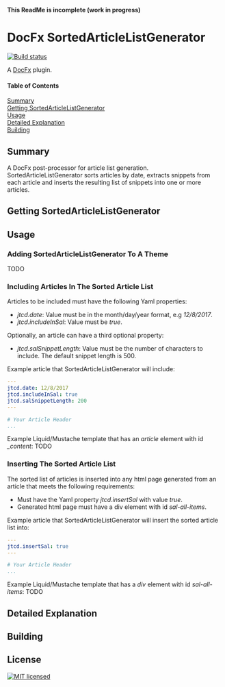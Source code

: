 **This ReadMe is incomplete (work in progress)**  
# DocFx SortedArticleListGenerator
[![Build status](https://ci.appveyor.com/api/projects/status/3gt21k5ah72ae31p?svg=true)](https://ci.appveyor.com/project/JeremyTCD/docfx-plugins-sortedarticlelistgenerator)
<!--- Add test status once badge with logo is available https://github.com/badges/shields/pull/812 --->

A [DocFx](https://dotnet.github.io/docfx/) plugin.

#### Table of Contents  
[Summary](#summary)  
[Getting SortedArticleListGenerator](#getting-sortedarticlelistgenerator)  
[Usage](#usage)  
[Detailed Explanation](#detailed-explanation)  
[Building](#building)  

## Summary
A DocFx post-processor for article list generation. SortedArticleListGenerator sorts articles by date, extracts snippets from each article and inserts the resulting list of snippets into one or more articles.

## Getting SortedArticleListGenerator
<!--todo requires JeremyTCD.DocFx.Plugins.Utils-->

## Usage
### Adding SortedArticleListGenerator To A Theme
TODO
### Including Articles In The Sorted Article List
Articles to be included must have the following Yaml properties:
- *jtcd.date*: Value must be in the month/day/year format, e.g *12/8/2017*.
- *jtcd.includeInSal*: Value must be *true*.

Optionally, an article can have a third optional property:
- *jtcd.salSnippetLength*: Value must be the number of characters to include. The default snippet length is 500. 
<!--todo article must have article element with id _content-->
Example article that SortedArticleListGenerator will include:
```YAML
---
jtcd.date: 12/8/2017
jtcd.includeInSal: true
jtcd.salSnippetLength: 200
---

# Your Article Header
...
```  
Example Liquid/Mustache template that has an *article* element with id *_content*:
TODO

### Inserting The Sorted Article List
The sorted list of articles is inserted into any html page generated from an article that meets the following requirements:
- Must have the Yaml property *jtcd.insertSal* with value *true*.
- Generated html page must have a div element with id *sal-all-items*. 

Example article that SortedArticleListGenerator will insert the sorted article list into:
```YAML
---
jtcd.insertSal: true
---

# Your Article Header
...
```  
Example Liquid/Mustache template that has a *div* element with id *sal-all-items*:
TODO

## Detailed Explanation

## Building

## License
[![MIT licensed](https://img.shields.io/badge/license-MIT-blue.svg)](https://raw.githubusercontent.com/JeremyTCD/JeremyTCD.github.io/dev/License.txt)  
